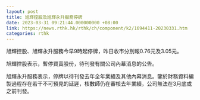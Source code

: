 ```yaml
---
layout: post
title: 旭輝控股及旭輝永升服務停牌
date: 2023-03-31 09:21:44.000000000 +08:00
link: https://news.rthk.hk/rthk/ch/component/k2/1694411-20230331.htm
categories: rthk
---
```


旭輝控股、旭輝永升服務今早9時起停牌，昨日收市分別報0.76元及3.05元。

旭輝控股表示，暫停買賣股份，待刊發有關公司內幕消息的公告。

旭輝永升服務表示，停牌以待刊發去年全年業績及其他內幕消息。鑒於財務資料編製過程存在若干不可預見的延遲，核數師仍在審核去年業績，公司無法在3月底或之前刊發。
